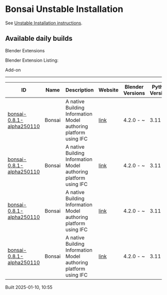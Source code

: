 # Bonsai Unstable Installation

See [Unstable Installation instructions](https://docs.bonsaibim.org/guides/development/installation.html#unstable-installation).

## Available daily builds



Blender Extensions

Blender Extension Listing:

Add-on

---

| ID | Name | Description | Website | Blender Versions | Python Versions | Platforms | Size |
| --- | --- | --- | --- | --- | --- | --- | --- |
| [bonsai-0.8.1-alpha250110](https://github.com/IfcOpenShell/IfcOpenShell/releases/download/bonsai-0.8.1-alpha2501101051/bonsai_py311-0.8.1-alpha250110-linux-x64.zip?repository=https://raw.githubusercontent.com/IfcOpenShell/bonsai_unstable_repo/main/index.json&blender_version_min=4.2.0&platforms=linux-x64&python_versions=3.11) | Bonsai | A native Building Information Model authoring platform using IFC | [link](https://bonsaibim.org/) | 4.2.0 - ~ | 3.11 | linux-x64 | 108.3MB |
| [bonsai-0.8.1-alpha250110](https://github.com/IfcOpenShell/IfcOpenShell/releases/download/bonsai-0.8.1-alpha2501101051/bonsai_py311-0.8.1-alpha250110-macos-x64.zip?repository=https://raw.githubusercontent.com/IfcOpenShell/bonsai_unstable_repo/main/index.json&blender_version_min=4.2.0&platforms=macos-x64&python_versions=3.11) | Bonsai | A native Building Information Model authoring platform using IFC | [link](https://bonsaibim.org/) | 4.2.0 - ~ | 3.11 | macos-x64 | 101.2MB |
| [bonsai-0.8.1-alpha250110](https://github.com/IfcOpenShell/IfcOpenShell/releases/download/bonsai-0.8.1-alpha2501101051/bonsai_py311-0.8.1-alpha250110-windows-x64.zip?repository=https://raw.githubusercontent.com/IfcOpenShell/bonsai_unstable_repo/main/index.json&blender_version_min=4.2.0&platforms=windows-x64&python_versions=3.11) | Bonsai | A native Building Information Model authoring platform using IFC | [link](https://bonsaibim.org/) | 4.2.0 - ~ | 3.11 | windows-x64 | 80.7MB |
| [bonsai-0.8.1-alpha250110](https://github.com/IfcOpenShell/IfcOpenShell/releases/download/bonsai-0.8.1-alpha2501101051/bonsai_py311-0.8.1-alpha250110-macos-arm64.zip?repository=https://raw.githubusercontent.com/IfcOpenShell/bonsai_unstable_repo/main/index.json&blender_version_min=4.2.0&platforms=macos-arm64&python_versions=3.11) | Bonsai | A native Building Information Model authoring platform using IFC | [link](https://bonsaibim.org/) | 4.2.0 - ~ | 3.11 | macos-arm64 | 101.9MB |

Built 2025-01-10, 10:55




